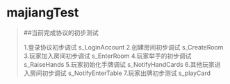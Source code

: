 # majiangTest

> ##当前完成协议的初步测试
> 
> 1.登录协议初步调试        s_LoginAccount
> 2.创建房间初步调试        s_CreateRoom
> 3.玩家加入房间初步调试    s_EnterRoom
> 4.玩家举手的初步调试      s_RaiseHands
> 5.玩家初始化手牌调试      s_NotifyHandCards
> 6.其他玩家进入房间初步调试 s_NotifyEnterTable
> 7.玩家出牌初步测试        s_playCard



